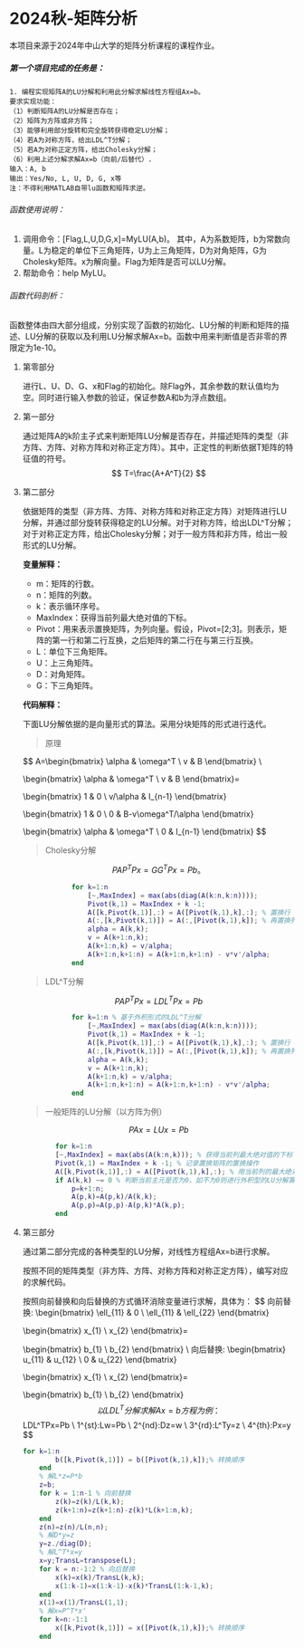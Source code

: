 # 2024秋-矩阵分析

本项目来源于2024年中山大学的矩阵分析课程的课程作业。

##### 第一个项目完成的任务是：

```Text
1. 编程实现矩阵A的LU分解和利用此分解求解线性方程组Ax=b。
要求实现功能：
（1）判断矩阵A的LU分解是否存在；
（2）矩阵为方阵或非方阵；
（3）能够利用部分旋转和完全旋转获得稳定LU分解；
（4）若A为对称方阵，给出LDL^T分解；
（5）若A为对称正定方阵，给出Cholesky分解；
（6）利用上述分解求解Ax=b（向前/后替代）.
输入：A, b
输出：Yes/No, L, U, D, G, x等
注：不得利用MATLAB自带lu函数和矩阵求逆。
```

###### 函数使用说明：

1. 调用命令：[Flag,L,U,D,G,x]=MyLU(A,b)。  其中，A为系数矩阵，b为常数向量。L为稳定的单位下三角矩阵，U为上三角矩阵，D为对角矩阵，G为Cholesky矩阵。x为解向量。Flag为矩阵是否可以LU分解。
2. 帮助命令：help MyLU。

###### 函数代码剖析：

函数整体由四大部分组成，分别实现了函数的初始化、LU分解的判断和矩阵的描述、LU分解的获取以及利用LU分解求解Ax=b。函数中用来判断值是否非零的界限定为1e-10。

1. 第零部分

   进行L、U、D、G、x和Flag的初始化。除Flag外，其余参数的默认值均为空。同时进行输入参数的验证，保证参数A和b为浮点数组。

2. 第一部分

   通过矩阵A的k阶主子式来判断矩阵LU分解是否存在，并描述矩阵的类型（非方阵、方阵、对称方阵和对称正定方阵）。其中，正定性的判断依据T矩阵的特征值的符号。
   $$
   T=\frac{A+A^T}{2}
   $$

3. 第二部分

   依据矩阵的类型（非方阵、方阵、对称方阵和对称正定方阵）对矩阵进行LU分解，并通过部分旋转获得稳定的LU分解。对于对称方阵，给出LDL^T分解；对于对称正定方阵，给出Cholesky分解；对于一般方阵和非方阵，给出一般形式的LU分解。

   **变量解释：**

   - m：矩阵的行数。
   - n：矩阵的列数。
   - k：表示循环序号。
   - MaxIndex：获得当前列最大绝对值的下标。
   - Pivot：用来表示置换矩阵，为列向量。假设，Pivot=[2;3]。则表示，矩阵的第一行和第二行互换，之后矩阵的第二行在与第三行互换。
   - L：单位下三角矩阵。
   - U：上三角矩阵。
   - D：对角矩阵。
   - G：下三角矩阵。

   **代码解释：**

   下面LU分解依据的是向量形式的算法。采用分块矩阵的形式进行迭代。

   > 原理

   $$
   A=\begin{bmatrix}
   \alpha & \omega^T \\
   v & B
   \end{bmatrix}
   \\
   
   \begin{bmatrix}
   \alpha & \omega^T \\
   v & B
   \end{bmatrix}=
   
   \begin{bmatrix}
   1 & 0 \\
   v/\alpha & I_{n-1}
   \end{bmatrix}
   
   \begin{bmatrix}
   1 & 0 \\
   0 & B-v\omega^T/\alpha
   \end{bmatrix}
   
   \begin{bmatrix}
   \alpha & \omega^T \\
   0 & I_{n-1}
   \end{bmatrix}
   $$

   

   > Cholesky分解

   $$
   PAP^TPx=GG^TPx=Pb。
   $$

   ```matlab
               for k=1:n 
                   [~,MaxIndex] = max(abs(diag(A(k:n,k:n))));
                   Pivot(k,1) = MaxIndex + k -1;
                   A([k,Pivot(k,1)],:) = A([Pivot(k,1),k],:); % 置换行
                   A(:,[k,Pivot(k,1)]) = A(:,[Pivot(k,1),k]); % 再置换列，获得对称矩阵
                   alpha = A(k,k);
                   v = A(k+1:n,k);
                   A(k+1:n,k) = v/alpha;
                   A(k+1:n,k+1:n) = A(k+1:n,k+1:n) - v*v'/alpha;
               end
   ```

   > LDL^T分解

   $$
   PAP^TPx=LDL^TPx=Pb
   $$

   ```matlab
               for k=1:n % 基于外积形式的LDL^T分解
                   [~,MaxIndex] = max(abs(diag(A(k:n,k:n))));
                   Pivot(k,1) = MaxIndex + k -1;
                   A([k,Pivot(k,1)],:) = A([Pivot(k,1),k],:); % 置换行
                   A(:,[k,Pivot(k,1)]) = A(:,[Pivot(k,1),k]); % 再置换列，获得对称矩阵
                   alpha = A(k,k);
                   v = A(k+1:n,k);
                   A(k+1:n,k) = v/alpha;
                   A(k+1:n,k+1:n) = A(k+1:n,k+1:n) - v*v'/alpha;
               end
   ```

   > 一般矩阵的LU分解（以方阵为例）

   $$
   PAx=LUx=Pb
   $$

   ```matlab
           for k=1:n
           [~,MaxIndex] = max(abs(A(k:n,k))); % 获得当前列最大绝对值的下标
           Pivot(k,1) = MaxIndex + k -1; % 记录置换矩阵的置换操作
           A([k,Pivot(k,1)],:) = A([Pivot(k,1),k],:); % 用当前列的最大绝对值所在的行与主元行交换
           if A(k,k) ~= 0 % 判断当前主元是否为0，如不为0则进行外积型的LU分解算法
               p=k+1:n;
               A(p,k)=A(p,k)/A(k,k);
               A(p,p)=A(p,p)-A(p,k)*A(k,p);
           end
   ```

4. 第三部分

   通过第二部分完成的各种类型的LU分解，对线性方程组Ax=b进行求解。

   按照不同的矩阵类型（非方阵、方阵、对称方阵和对称正定方阵），编写对应的求解代码。

   按照向前替换和向后替换的方式循环消除变量进行求解，具体为：
   $$
   向前替换:
   \begin{bmatrix}
   \ell_{11} & 0 \\
   \ell_{11} & \ell_{22}
   \end{bmatrix}
   
   \begin{bmatrix}
   x_{1} \\
   x_{2}
   \end{bmatrix}=
   
   \begin{bmatrix}
   b_{1} \\
   b_{2}
   \end{bmatrix}
   \\
   向后替换:
   \begin{bmatrix}
   u_{11} & u_{12} \\
   0 & u_{22}
   \end{bmatrix}
   
   \begin{bmatrix}
   x_{1} \\
   x_{2}
   \end{bmatrix}=
   
   \begin{bmatrix}
   b_{1} \\
   b_{2}
   \end{bmatrix}
   $$
   以LDL^T分解求解Ax=b方程为例：
   $$
   LDL^TPx=Pb
   \\
   1^{st}:Lw=Pb
   \\
   2^{nd}:Dz=w
   \\
   3^{rd}:L^Ty=z
   \\
   4^{th}:Px=y
   $$
   

   ```matlab
   for k=1:n
           b([k,Pivot(k,1)]) = b([Pivot(k,1),k]);% 转换顺序
       end
       % 解L*z=P*b
       z=b;
       for k = 1:n-1 % 向前替换
           z(k)=z(k)/L(k,k);
           z(k+1:n)=z(k+1:n)-z(k)*L(k+1:n,k);
       end
       z(n)=z(n)/L(n,n);
       % 解D*y=z
       y=z./diag(D);
       % 解L^T*x=y
       x=y;TransL=transpose(L);
       for k = n:-1:2 % 向后替换
           x(k)=x(k)/TransL(k,k);
           x(1:k-1)=x(1:k-1)-x(k)*TransL(1:k-1,k);
       end
       x(1)=x(1)/TransL(1,1);
       % 解x=P^T*x'
       for k=n:-1:1
           x([k,Pivot(k,1)]) = x([Pivot(k,1),k]);% 转换顺序
       end
   ```

   
